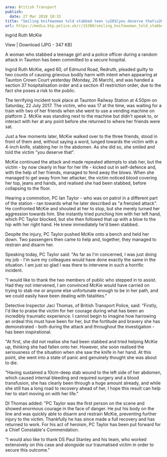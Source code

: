 ```yaml
area: British Transport
publish:
  date: 27 Mar 2018 10:33
title: "Smiling knifewoman told stabbed teen \u201Cyou deserve that\u201D during motiveless attack \u2013 Taunton"
url: https://media.btp.police.uk/r/15300/smiling_knifewoman_told_stabbed_teen__you_deserve
```

Ingrid Ruth McKie

View | Download (JPG - 347 KB)

A woman who stabbed a teenage girl and a police officer during a random attack in Taunton has been committed to a secure hospital.

Ingrid Ruth McKie, aged 60, of Edmund Road, Redruth, pleaded guilty to two counts of causing grievous bodily harm with intent when appearing at Taunton Crown Court yesterday (Monday, 26 March), and was handed a section 37 hospitalisation order and a section 41 restriction order, due to the fact she poses a risk to the public.

The terrifying incident took place at Taunton Railway Station at 4.50pm on Saturday, 22 July 2017. The victim, who was 17 at the time, was waiting for a train with two of her friends when she went to use a vending machine on platform 2. McKie was standing next to the machine but didn't speak to, or interact with her at any point before she returned to where her friends were sat.

Just a few moments later, McKie walked over to the three friends, stood in front of them and, without saying a word, lunged towards the victim with a 4-inch knife, stabbing her in the abdomen. As she did so, she smiled and told the victim "you deserve that".

McKie continued the attack and made repeated attempts to stab her, but the victim - by now clearly in fear for her life - kicked out in self-defence and, with the help of her friends, managed to fend away the blows. When she managed to get away from her attacker, the victim noticed blood covering her top, jeans and hands, and realised she had been stabbed, before collapsing to the floor.

Hearing a commotion, PC Ian Taylor - who was on patrol in a different part of the station - ran towards what he later described as "a frenzied attack". He confronted McKie and shouted at her to stop, but she merely turned her aggression towards him. She instantly tried punching him with her left hand, which PC Taylor blocked, but she then followed that up with a blow to the hip with her right hand. He knew immediately he'd been stabbed.

Despite the injury, PC Taylor pushed McKie onto a bench and held her down. Two passengers then came to help and, together, they managed to restrain and disarm her.

Speaking today, PC Taylor said: "As far as I'm concerned, I was just doing my job - I'm sure my colleagues would have done exactly the same in the situation. I am just so glad I was there to intervene in such a horrific incident.

"I would like to thank the two members of public who stepped in to assist. Had they not intervened, I am convinced McKie would have carried on trying to stab me or anyone else unfortunate enough to be in her path, and we could easily have been dealing with fatalities."

Detective Inspector Jaci Thomas, of British Transport Police, said: "Firstly, I'd like to praise the victim for her courage during what has been an incredibly traumatic experience. I cannot begin to imagine how harrowing an ordeal this must have been for her, but the fortitude and bravery she has demonstrated - both during the attack and throughout the investigation - has been inspirational.

"At first, she did not realise she had been stabbed and tried helping McKie up, thinking she had fallen onto her. However, she soon realised the seriousness of the situation when she saw the knife in her hand. At this point, she went into a state of panic and genuinely thought she was about to die.

"Having sustained a 10cm-deep stab wound to the left side of her abdomen, which caused internal bleeding and required surgery and a blood transfusion, she has clearly been through a huge amount already, and while she still has a long road to recovery ahead of her, I hope this result can help her to start moving on with her life."

DI Thomas added: "PC Taylor was the first person on the scene and showed enormous courage in the face of danger. He put his body on the line and was quickly able to disarm and restrain McKie, preventing further injury to the victim. Thankfully he has since made a full recovery and has returned to work. For his act of heroism, PC Taylor has been put forward for a Chief Constable's Commendation.

"I would also like to thank DS Paul Stanley and his team, who worked extensively on this case and alongside our traumatised victim in order to secure this outcome."

